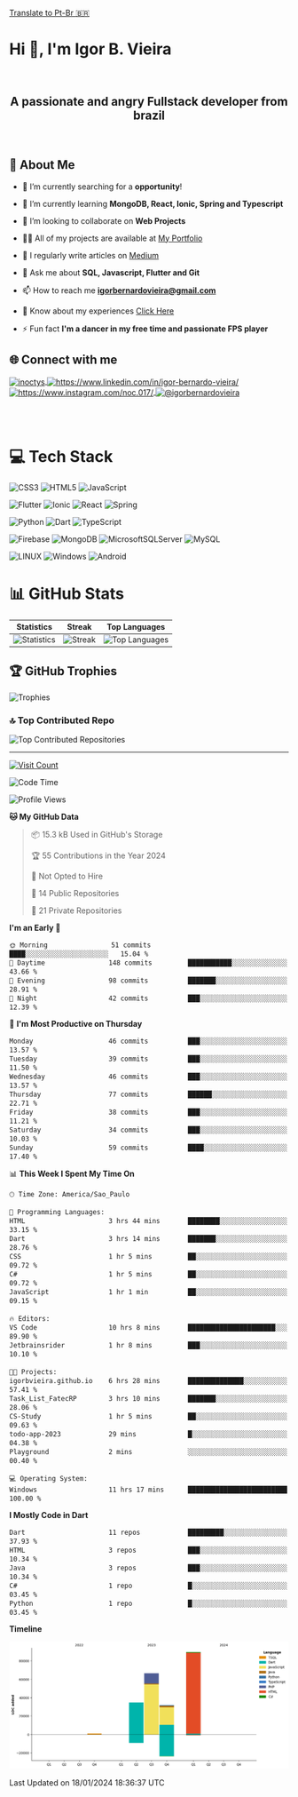 [Translate to Pt-Br :brazil: ](./README-PTBR.md)

# Hi 👋, I'm Igor B. Vieira

<br>

<center><h2>A passionate and angry Fullstack developer from brazil</h2></center>

<br>

## 💫 About Me

- 🔭 I’m currently searching for a **opportunity**!

- 🌱 I’m currently learning **MongoDB, React, Ionic, Spring and Typescript**

- 👯 I’m looking to collaborate on **Web Projects**

- 👨‍💻 All of my projects are available at [My Portfolio](https://igorbvieira.github.io)

- 📝 I regularly write articles on [Medium](https://medium.com/@igorbernardovieira)

- 💬 Ask me about **SQL, Javascript, Flutter and Git**

- 📫 How to reach me **<igorbernardovieira@gmail.com>**

- 📄 Know about my experiences [Click Here](https://www.linkedin.com/in/igor-bernardo-vieira/)

- ⚡ Fun fact **I'm a dancer in my free time and passionate FPS player**

## 🌐 Connect with me

<a href="https://twitter.com/inoctys" target="_blank">
  <img align="center" src="https://raw.githubusercontent.com/rahuldkjain/github-profile-readme-generator/master/src/images/icons/Social/twitter.svg" alt="inoctys" height="30" width="40" />
</a>
<a href="https://www.linkedin.com/in/igor-bernardo-vieira/" target="_blank">
  <img align="center" src="https://raw.githubusercontent.com/rahuldkjain/github-profile-readme-generator/master/src/images/icons/Social/linked-in-alt.svg" alt="https://www.linkedin.com/in/igor-bernardo-vieira/" height="30" width="40" />
</a>
<a href="https://www.instagram.com/noc.017/" target="_blank">
  <img align="center" src="https://raw.githubusercontent.com/rahuldkjain/github-profile-readme-generator/master/src/images/icons/Social/instagram.svg" alt="https://www.instagram.com/noc.017/" height="30" width="40" />
</a>
<a href="https://medium.com/@igorbernardovieira" target="_blank">
  <img align="center" src="https://raw.githubusercontent.com/rahuldkjain/github-profile-readme-generator/master/src/images/icons/Social/medium.svg" alt="@igorbernardovieira" height="30" width="40" />
</a>

<br><br>

# 💻 Tech Stack

![CSS3](https://img.shields.io/badge/css3-%231572B6.svg?style=for-the-badge&logo=css3&logoColor=white) ![HTML5](https://img.shields.io/badge/html5-%23E34F26.svg?style=for-the-badge&logo=html5&logoColor=white) ![JavaScript](https://img.shields.io/badge/javascript-%23323330.svg?style=for-the-badge&logo=javascript&logoColor=%23F7DF1E)

![Flutter](https://img.shields.io/badge/Flutter-%2302569B.svg?style=for-the-badge&logo=Flutter&logoColor=white) ![Ionic](https://img.shields.io/badge/Ionic-%233880FF.svg?style=for-the-badge&logo=Ionic&logoColor=white) ![React](https://img.shields.io/badge/react-%2320232a.svg?style=for-the-badge&logo=react&logoColor=%2361DAFB) ![Spring](https://img.shields.io/badge/spring-%236DB33F.svg?style=for-the-badge&logo=spring&logoColor=white)

![Python](https://img.shields.io/badge/python-3670A0?style=for-the-badge&logo=python&logoColor=ffdd54) ![Dart](https://img.shields.io/badge/dart-%230175C2.svg?style=for-the-badge&logo=dart&logoColor=white) ![TypeScript](https://img.shields.io/badge/typescript-%23007ACC.svg?style=for-the-badge&logo=typescript&logoColor=white)

![Firebase](https://img.shields.io/badge/firebase-%23039BE5.svg?style=for-the-badge&logo=firebase) ![MongoDB](https://img.shields.io/badge/MongoDB-%234ea94b.svg?style=for-the-badge&logo=mongodb&logoColor=white) ![MicrosoftSQLServer](https://img.shields.io/badge/Microsoft%20SQL%20Sever-CC2927?style=for-the-badge&logo=microsoft%20sql%20server&logoColor=white) ![MySQL](https://img.shields.io/badge/mysql-%2300f.svg?style=for-the-badge&logo=mysql&logoColor=white)

![LINUX](https://img.shields.io/badge/Linux-FCC624?style=for-the-badge&logo=linux&logoColor=black) ![Windows](https://img.shields.io/badge/Windows-0078D6.svg?style=for-the-badge&logo=Windows&logoColor=white)
![Android](https://img.shields.io/badge/Android-3DDC84?style=for-the-badge&logo=android&logoColor=white)

<!-- Badges from https://github.com/Ileriayo/markdown-badges -->

# 📊 GitHub Stats

| Statistics | Streak | Top Languages |
|--------------|--------|----------------------|
| ![Statistics](https://github-readme-stats.vercel.app/api?username=IgorBVieira&theme=highcontrast&hide_border=false&include_all_commits=true&count_private=true) | ![Streak](https://github-readme-streak-stats.herokuapp.com/?user=IgorBVieira&theme=highcontrast&hide_border=false) | ![Top Languages](https://github-readme-stats.vercel.app/api/top-langs/?username=IgorBVieira&theme=highcontrast&hide_border=false&include_all_commits=true&count_private=true&layout=compact) |

## 🏆 GitHub Trophies

![Trophies](https://github-profile-trophy.vercel.app/?username=IgorBVieira&theme=darkhub&no-frame=false&no-bg=false&margin-w=4)

### 🔝 Top Contributed Repo

![Top Contributed Repositories](https://github-contributor-stats.vercel.app/api?username=IgorBVieira&limit=5&theme=dark&combine_all_yearly_contributions=true)

---

[![Visit Count](https://visitcount.itsvg.in/api?id=IgorBVieira&icon=0&color=12)](https://visitcount.itsvg.in)

<!--START_SECTION:waka-->
![Code Time](http://img.shields.io/badge/Code%20Time-116%20hrs%2042%20mins-blue)

![Profile Views](http://img.shields.io/badge/Profile%20Views-60-blue)

**🐱 My GitHub Data** 

> 📦 15.3 kB Used in GitHub's Storage 
 > 
> 🏆 55 Contributions in the Year 2024
 > 
> 🚫 Not Opted to Hire
 > 
> 📜 14 Public Repositories 
 > 
> 🔑 21 Private Repositories 
 > 
**I'm an Early 🐤** 

```text
🌞 Morning                51 commits          ████░░░░░░░░░░░░░░░░░░░░░   15.04 % 
🌆 Daytime                148 commits         ███████████░░░░░░░░░░░░░░   43.66 % 
🌃 Evening                98 commits          ███████░░░░░░░░░░░░░░░░░░   28.91 % 
🌙 Night                  42 commits          ███░░░░░░░░░░░░░░░░░░░░░░   12.39 % 
```
📅 **I'm Most Productive on Thursday** 

```text
Monday                   46 commits          ███░░░░░░░░░░░░░░░░░░░░░░   13.57 % 
Tuesday                  39 commits          ███░░░░░░░░░░░░░░░░░░░░░░   11.50 % 
Wednesday                46 commits          ███░░░░░░░░░░░░░░░░░░░░░░   13.57 % 
Thursday                 77 commits          ██████░░░░░░░░░░░░░░░░░░░   22.71 % 
Friday                   38 commits          ███░░░░░░░░░░░░░░░░░░░░░░   11.21 % 
Saturday                 34 commits          ███░░░░░░░░░░░░░░░░░░░░░░   10.03 % 
Sunday                   59 commits          ████░░░░░░░░░░░░░░░░░░░░░   17.40 % 
```


📊 **This Week I Spent My Time On** 

```text
🕑︎ Time Zone: America/Sao_Paulo

💬 Programming Languages: 
HTML                     3 hrs 44 mins       ████████░░░░░░░░░░░░░░░░░   33.15 % 
Dart                     3 hrs 14 mins       ███████░░░░░░░░░░░░░░░░░░   28.76 % 
CSS                      1 hr 5 mins         ██░░░░░░░░░░░░░░░░░░░░░░░   09.72 % 
C#                       1 hr 5 mins         ██░░░░░░░░░░░░░░░░░░░░░░░   09.72 % 
JavaScript               1 hr 1 min          ██░░░░░░░░░░░░░░░░░░░░░░░   09.15 % 

🔥 Editors: 
VS Code                  10 hrs 8 mins       ██████████████████████░░░   89.90 % 
Jetbrainsrider           1 hr 8 mins         ███░░░░░░░░░░░░░░░░░░░░░░   10.10 % 

🐱‍💻 Projects: 
igorbvieira.github.io    6 hrs 28 mins       ██████████████░░░░░░░░░░░   57.41 % 
Task_List_FatecRP        3 hrs 10 mins       ███████░░░░░░░░░░░░░░░░░░   28.06 % 
CS-Study                 1 hr 5 mins         ██░░░░░░░░░░░░░░░░░░░░░░░   09.63 % 
todo-app-2023            29 mins             █░░░░░░░░░░░░░░░░░░░░░░░░   04.38 % 
Playground               2 mins              ░░░░░░░░░░░░░░░░░░░░░░░░░   00.40 % 

💻 Operating System: 
Windows                  11 hrs 17 mins      █████████████████████████   100.00 % 
```

**I Mostly Code in Dart** 

```text
Dart                     11 repos            █████████░░░░░░░░░░░░░░░░   37.93 % 
HTML                     3 repos             ███░░░░░░░░░░░░░░░░░░░░░░   10.34 % 
Java                     3 repos             ███░░░░░░░░░░░░░░░░░░░░░░   10.34 % 
C#                       1 repo              █░░░░░░░░░░░░░░░░░░░░░░░░   03.45 % 
Python                   1 repo              █░░░░░░░░░░░░░░░░░░░░░░░░   03.45 % 
```



**Timeline**

![Lines of Code chart](https://raw.githubusercontent.com/IgorBVieira/IgorBVieira/main/assets/bar_graph.png)


 Last Updated on 18/01/2024 18:36:37 UTC
<!--END_SECTION:waka-->


<!-- Dev Statistics by: https://github.com/anmol098/waka-readme-stats -->

<!-- Proudly created with GPRM ( https://gprm.itsvg.in ) and https:rahuldkjaingithubiogh-profile-readme-generator/
 -->
